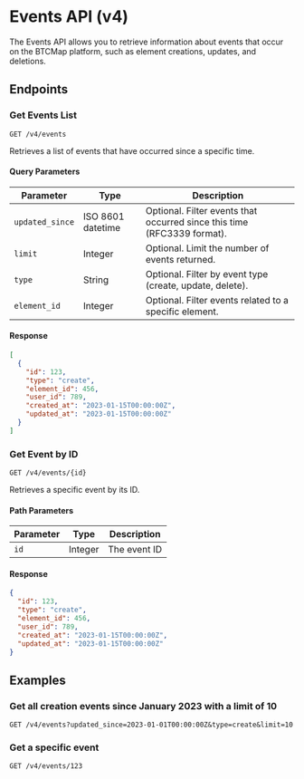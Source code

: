 
# Events API (v4)

The Events API allows you to retrieve information about events that occur on the BTCMap platform, such as element creations, updates, and deletions.

## Endpoints

### Get Events List

```
GET /v4/events
```

Retrieves a list of events that have occurred since a specific time.

#### Query Parameters

| Parameter | Type | Description |
|-----------|------|-------------|
| `updated_since` | ISO 8601 datetime | Optional. Filter events that occurred since this time (RFC3339 format). |
| `limit` | Integer | Optional. Limit the number of events returned. |
| `type` | String | Optional. Filter by event type (create, update, delete). |
| `element_id` | Integer | Optional. Filter events related to a specific element. |

#### Response

```json
[
  {
    "id": 123,
    "type": "create",
    "element_id": 456,
    "user_id": 789,
    "created_at": "2023-01-15T00:00:00Z",
    "updated_at": "2023-01-15T00:00:00Z"
  }
]
```

### Get Event by ID

```
GET /v4/events/{id}
```

Retrieves a specific event by its ID.

#### Path Parameters

| Parameter | Type | Description |
|-----------|------|-------------|
| `id` | Integer | The event ID |

#### Response

```json
{
  "id": 123,
  "type": "create",
  "element_id": 456,
  "user_id": 789,
  "created_at": "2023-01-15T00:00:00Z",
  "updated_at": "2023-01-15T00:00:00Z"
}
```

## Examples

### Get all creation events since January 2023 with a limit of 10

```
GET /v4/events?updated_since=2023-01-01T00:00:00Z&type=create&limit=10
```

### Get a specific event

```
GET /v4/events/123
```
